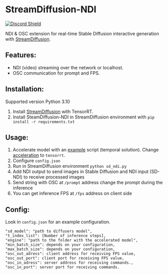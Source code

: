 # StreamDiffusion-NDI
<a href="https://discord.com/invite/wNW8xkEjrf"><img src="https://discord.com/api/guilds/838923088997122100/widget.png?style=shield" alt="Discord Shield"/></a>

NDI & OSC extension for real-time Stable Diffusion interactive generation with [StreamDiffusion](https://pages.github.com/](https://github.com/cumulo-autumn/StreamDiffusion)https://github.com/cumulo-autumn/StreamDiffusion).

## Features:
* NDI (video) streaming over the network or localhost.
* OSC communication for prompt and FPS.

## Installation:
Supported version Python 3.10
1) Install [StreamDiffusion](https://github.com/cumulo-autumn/StreamDiffusion?tab=readme-ov-file#installation) with TensorRT.
2) Install SteamDiffusion-NDI in StreamDiffusion environment with ```pip install -r requirements.txt```

## Usage:
1) Accelerate model with an [example](https://github.com/cumulo-autumn/StreamDiffusion/blob/main/examples/img2img/single.py) script  (temporal solution). Change [acceleration](https://github.com/cumulo-autumn/StreamDiffusion/blob/63a240a771247968b0fed9877d3c0436d3110b86/examples/img2img/single.py#L24C7-L24C7) to ```tensorrt```.
2) Configure ```config.json```
3) Run in StreamDiffusion environment ```python sd_ndi.py```
4) Add NDI output to send images in Stable Diffusion and NDI input (SD-NDI) to receive processed images
5) Send string with OSC at ```/prompt``` address change the prompt during the inference
6) You can get inference FPS at ```/fps``` address on client side

## Config:
Look in ```config.json``` for an example configuration.

	"sd_model": "path to diffusers model",
	"t_index_list": [Number of inference steps],
	"engine": "path to the folder with the accelerated model",
	"min_batch_size": depends on your configuration,
	"max_batch_size": depends on your configuration,
	"osc_out_adress": client address for receiving FPS value,
	"osc_out_port": client port for receiving FPS value,
	"osc_in_adress": server address for receiving commands.,
	"osc_in_port": server port for receiving commands.
